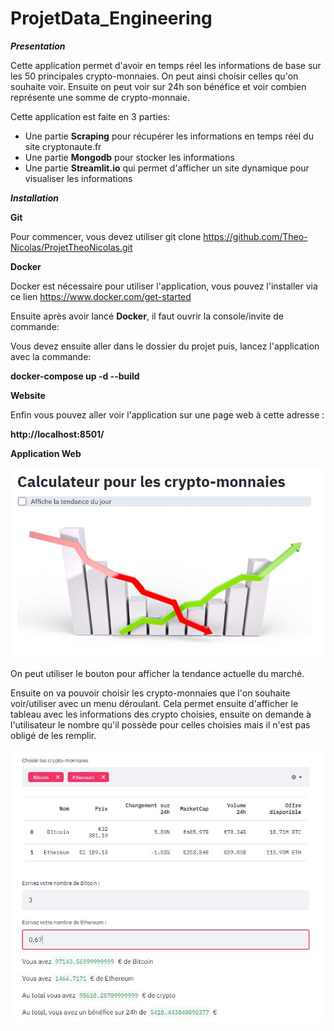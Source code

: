 # ProjetData_Engineering

***Presentation***

Cette application permet d'avoir en temps réel les informations de base sur les 50 principales crypto-monnaies. On peut ainsi choisir celles qu'on souhaite voir. Ensuite on peut voir sur 24h son bénéfice et voir combien représente une somme de crypto-monnaie.

Cette application est faite en 3 parties:
- Une partie **Scraping** pour récupérer les informations en temps réel du site cryptonaute.fr
- Une partie **Mongodb** pour stocker les informations
- Une partie **Streamlit.io** qui permet d'afficher un site dynamique pour visualiser les informations

***Installation***

**Git**

Pour commencer, vous devez utiliser 
git clone https://github.com/Theo-Nicolas/ProjetTheoNicolas.git


**Docker**

Docker est nécessaire pour utiliser l'application,
vous pouvez l'installer via ce lien https://www.docker.com/get-started

Ensuite après avoir lancé **Docker**, il faut ouvrir la console/invite de commande:

Vous devez ensuite aller dans le dossier du projet puis,
lancez l'application avec la commande:

**docker-compose up -d --build**

**Website**

Enfin vous pouvez aller voir l'application sur une page web à cette adresse :

**http://localhost:8501/**



**Application Web**

<img src="/Image/Avant.JPG" alt="Avant"/>

On peut utiliser le bouton pour afficher la tendance actuelle du marché.

Ensuite on va pouvoir choisir les crypto-monnaies que l'on souhaite voir/utiliser avec un menu déroulant.
Cela permet ensuite d'afficher le tableau avec les informations des crypto choisies, ensuite on demande
à l'utilisateur le nombre qu'il possède pour celles choisies mais il n'est pas obligé de les remplir.

<img src="/Image/Calculateur.JPG" alt="calculateur"/>


